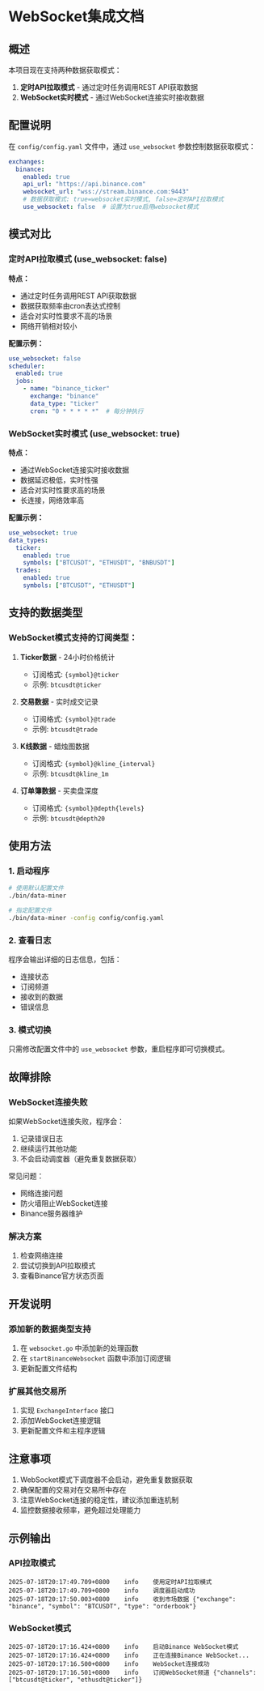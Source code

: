 # WebSocket集成文档

## 概述

本项目现在支持两种数据获取模式：
1. **定时API拉取模式** - 通过定时任务调用REST API获取数据
2. **WebSocket实时模式** - 通过WebSocket连接实时接收数据

## 配置说明

在 `config/config.yaml` 文件中，通过 `use_websocket` 参数控制数据获取模式：

```yaml
exchanges:
  binance:
    enabled: true
    api_url: "https://api.binance.com"
    websocket_url: "wss://stream.binance.com:9443"
    # 数据获取模式: true=websocket实时模式, false=定时API拉取模式
    use_websocket: false  # 设置为true启用websocket模式
```

## 模式对比

### 定时API拉取模式 (use_websocket: false)

**特点：**
- 通过定时任务调用REST API获取数据
- 数据获取频率由cron表达式控制
- 适合对实时性要求不高的场景
- 网络开销相对较小

**配置示例：**
```yaml
use_websocket: false
scheduler:
  enabled: true
  jobs:
    - name: "binance_ticker"
      exchange: "binance"
      data_type: "ticker"
      cron: "0 * * * * *"  # 每分钟执行
```

### WebSocket实时模式 (use_websocket: true)

**特点：**
- 通过WebSocket连接实时接收数据
- 数据延迟极低，实时性强
- 适合对实时性要求高的场景
- 长连接，网络效率高

**配置示例：**
```yaml
use_websocket: true
data_types:
  ticker:
    enabled: true
    symbols: ["BTCUSDT", "ETHUSDT", "BNBUSDT"]
  trades:
    enabled: true
    symbols: ["BTCUSDT", "ETHUSDT"]
```

## 支持的数据类型

### WebSocket模式支持的订阅类型：

1. **Ticker数据** - 24小时价格统计
   - 订阅格式: `{symbol}@ticker`
   - 示例: `btcusdt@ticker`

2. **交易数据** - 实时成交记录
   - 订阅格式: `{symbol}@trade`
   - 示例: `btcusdt@trade`

3. **K线数据** - 蜡烛图数据
   - 订阅格式: `{symbol}@kline_{interval}`
   - 示例: `btcusdt@kline_1m`

4. **订单簿数据** - 买卖盘深度
   - 订阅格式: `{symbol}@depth{levels}`
   - 示例: `btcusdt@depth20`

## 使用方法

### 1. 启动程序

```bash
# 使用默认配置文件
./bin/data-miner

# 指定配置文件
./bin/data-miner -config config/config.yaml
```

### 2. 查看日志

程序会输出详细的日志信息，包括：
- 连接状态
- 订阅频道
- 接收到的数据
- 错误信息

### 3. 模式切换

只需修改配置文件中的 `use_websocket` 参数，重启程序即可切换模式。

## 故障排除

### WebSocket连接失败

如果WebSocket连接失败，程序会：
1. 记录错误日志
2. 继续运行其他功能
3. 不会启动调度器（避免重复数据获取）

常见问题：
- 网络连接问题
- 防火墙阻止WebSocket连接
- Binance服务器维护

### 解决方案

1. 检查网络连接
2. 尝试切换到API拉取模式
3. 查看Binance官方状态页面

## 开发说明

### 添加新的数据类型支持

1. 在 `websocket.go` 中添加新的处理函数
2. 在 `startBinanceWebsocket` 函数中添加订阅逻辑
3. 更新配置文件结构

### 扩展其他交易所

1. 实现 `ExchangeInterface` 接口
2. 添加WebSocket连接逻辑
3. 更新配置文件和主程序逻辑

## 注意事项

1. WebSocket模式下调度器不会启动，避免重复数据获取
2. 确保配置的交易对在交易所中存在
3. 注意WebSocket连接的稳定性，建议添加重连机制
4. 监控数据接收频率，避免超过处理能力

## 示例输出

### API拉取模式
```
2025-07-18T20:17:49.709+0800	info	使用定时API拉取模式
2025-07-18T20:17:49.709+0800	info	调度器启动成功
2025-07-18T20:17:50.003+0800	info	收到市场数据 {"exchange": "binance", "symbol": "BTCUSDT", "type": "orderbook"}
```

### WebSocket模式
```
2025-07-18T20:17:16.424+0800	info	启动Binance WebSocket模式
2025-07-18T20:17:16.424+0800	info	正在连接Binance WebSocket...
2025-07-18T20:17:16.500+0800	info	WebSocket连接成功
2025-07-18T20:17:16.501+0800	info	订阅WebSocket频道 {"channels": ["btcusdt@ticker", "ethusdt@ticker"]}
```
